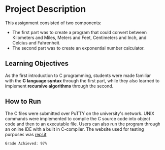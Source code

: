 # Project Description
This assignment consisted of two components:
* The first part was to create a program that could convert between Kilometers and Miles, Meters and Feet, Centimeters and Inch, and Celcius and Fahrenheit.
* The second part was to create an exponential number calculator.

## Learning Objectives
As the first introduction to C programming, students were made familiar with the **C language syntax** through the first part, while they also learned to implement **recursive algorithms** through the second.

## How to Run
The C files were submitted over PuTTY on the university's network. UNIX commands were implemented to compile the C source code into object code and then to an executable file.
Users can also run the program through an online IDE with a built in C-compiler. The website used for testing purposes was [repl.it](https://repl.it/)

```
Grade Achieved: 97%
```
